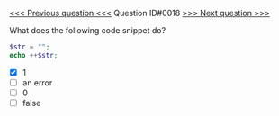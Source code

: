 [<<< Previous question <<<](0017.md)  Question ID#0018 [>>> Next question >>>](0019.md) 

What does the following code snippet do?

```php
$str = "";
echo ++$str;
```

- [x] 1
- [ ] an error
- [ ] 0
- [ ] false
